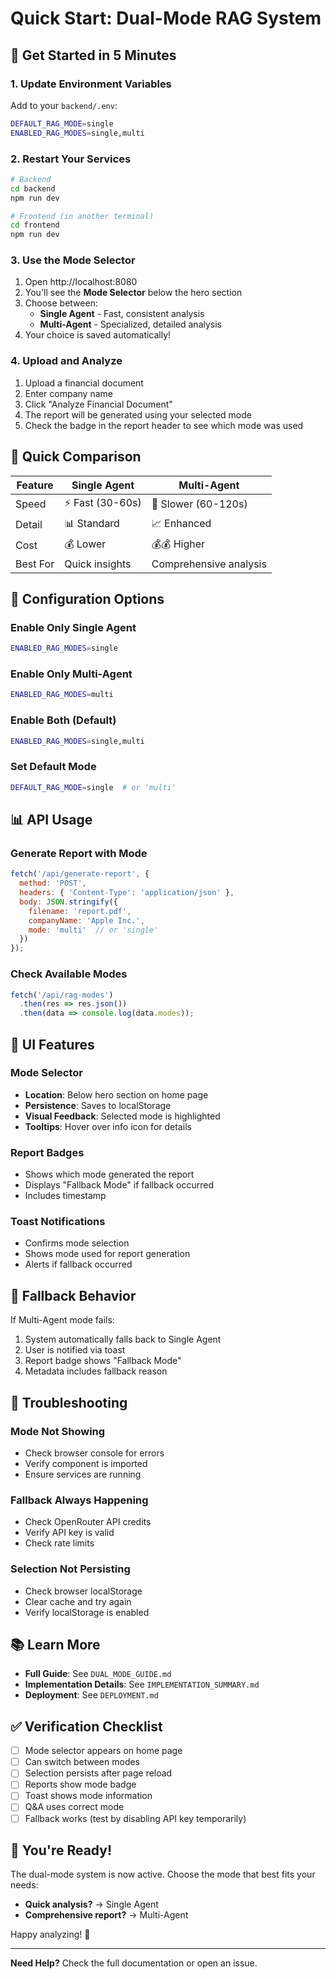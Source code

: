 # Quick Start: Dual-Mode RAG System

## 🚀 Get Started in 5 Minutes

### 1. Update Environment Variables

Add to your `backend/.env`:

```bash
DEFAULT_RAG_MODE=single
ENABLED_RAG_MODES=single,multi
```

### 2. Restart Your Services

```bash
# Backend
cd backend
npm run dev

# Frontend (in another terminal)
cd frontend
npm run dev
```

### 3. Use the Mode Selector

1. Open http://localhost:8080
2. You'll see the **Mode Selector** below the hero section
3. Choose between:
   - **Single Agent** - Fast, consistent analysis
   - **Multi-Agent** - Specialized, detailed analysis
4. Your choice is saved automatically!

### 4. Upload and Analyze

1. Upload a financial document
2. Enter company name
3. Click "Analyze Financial Document"
4. The report will be generated using your selected mode
5. Check the badge in the report header to see which mode was used

## 🎯 Quick Comparison

| Feature | Single Agent | Multi-Agent |
|---------|-------------|-------------|
| Speed | ⚡ Fast (30-60s) | 🐢 Slower (60-120s) |
| Detail | 📊 Standard | 📈 Enhanced |
| Cost | 💰 Lower | 💰💰 Higher |
| Best For | Quick insights | Comprehensive analysis |

## 🔧 Configuration Options

### Enable Only Single Agent

```bash
ENABLED_RAG_MODES=single
```

### Enable Only Multi-Agent

```bash
ENABLED_RAG_MODES=multi
```

### Enable Both (Default)

```bash
ENABLED_RAG_MODES=single,multi
```

### Set Default Mode

```bash
DEFAULT_RAG_MODE=single  # or 'multi'
```

## 📊 API Usage

### Generate Report with Mode

```javascript
fetch('/api/generate-report', {
  method: 'POST',
  headers: { 'Content-Type': 'application/json' },
  body: JSON.stringify({
    filename: 'report.pdf',
    companyName: 'Apple Inc.',
    mode: 'multi'  // or 'single'
  })
});
```

### Check Available Modes

```javascript
fetch('/api/rag-modes')
  .then(res => res.json())
  .then(data => console.log(data.modes));
```

## 🎨 UI Features

### Mode Selector
- **Location**: Below hero section on home page
- **Persistence**: Saves to localStorage
- **Visual Feedback**: Selected mode is highlighted
- **Tooltips**: Hover over info icon for details

### Report Badges
- Shows which mode generated the report
- Displays "Fallback Mode" if fallback occurred
- Includes timestamp

### Toast Notifications
- Confirms mode selection
- Shows mode used for report generation
- Alerts if fallback occurred

## 🔄 Fallback Behavior

If Multi-Agent mode fails:
1. System automatically falls back to Single Agent
2. User is notified via toast
3. Report badge shows "Fallback Mode"
4. Metadata includes fallback reason

## 🐛 Troubleshooting

### Mode Not Showing
- Check browser console for errors
- Verify component is imported
- Ensure services are running

### Fallback Always Happening
- Check OpenRouter API credits
- Verify API key is valid
- Check rate limits

### Selection Not Persisting
- Check browser localStorage
- Clear cache and try again
- Verify localStorage is enabled

## 📚 Learn More

- **Full Guide**: See `DUAL_MODE_GUIDE.md`
- **Implementation Details**: See `IMPLEMENTATION_SUMMARY.md`
- **Deployment**: See `DEPLOYMENT.md`

## ✅ Verification Checklist

- [ ] Mode selector appears on home page
- [ ] Can switch between modes
- [ ] Selection persists after page reload
- [ ] Reports show mode badge
- [ ] Toast shows mode information
- [ ] Q&A uses correct mode
- [ ] Fallback works (test by disabling API key temporarily)

## 🎉 You're Ready!

The dual-mode system is now active. Choose the mode that best fits your needs:

- **Quick analysis?** → Single Agent
- **Comprehensive report?** → Multi-Agent

Happy analyzing! 🚀

---

**Need Help?** Check the full documentation or open an issue.
